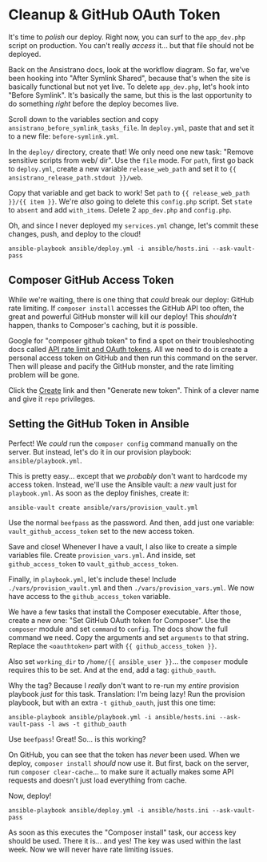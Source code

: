 # Cleanup & GitHub OAuth Token

It's time to *polish* our deploy. Right now, you can surf to the `app_dev.php` script
on production. You can't really *access* it... but that file should not be deployed.

Back on the Ansistrano docs, look at the workflow diagram. So far, we've been hooking
into "After Symlink Shared", because that's when the site is basically functional
but not yet live. To delete `app_dev.php`, let's hook into "Before Symlink". It's
basically the same, but this is the last opportunity to do something *right* before
the deploy becomes live.

Scroll down to the variables section and copy `ansistrano_before_symlink_tasks_file`.
In `deploy.yml`, paste that and set it to a new file: `before-symlink.yml`.

In the `deploy/` directory, create that! We only need one new task:
"Remove sensitive scripts from web/ dir". Use the `file` mode. For `path`, first
go back to `deploy.yml`, create a new variable `release_web_path` and set it to
`{{ ansistrano_release_path.stdout }}/web`.

Copy that variable and get back to work! Set `path` to `{{ release_web_path }}/{{ item }}`.
We're *also* going to delete this `config.php` script. Set `state` to `absent` and
add `with_items`. Delete 2 `app_dev.php` and `config.php`.

Oh, and since I never deployed my `services.yml` change, let's commit these changes,
push, and deploy to the cloud!

```terminal-silent
ansible-playbook ansible/deploy.yml -i ansible/hosts.ini --ask-vault-pass
```

## Composer GitHub Access Token

While we're waiting, there is one thing that *could* break our deploy: GitHub
rate limiting. If `composer install` accesses the GitHub API too often, the great
and powerful GitHub monster will kill our deploy! This *shouldn't* happen, thanks
to Composer's caching, but it *is* possible.

Google for "composer github token" to find a spot on their troubleshooting docs
called [API rate limit and OAuth tokens](https://getcomposer.org/doc/articles/troubleshooting.md#api-rate-limit-and-oauth-tokens).
All we need to do is create a personal access token on GitHub and then run this
command on the server. Then will please and pacify the GitHub monster, and the
rate limiting problem will be gone.

Click the [Create](https://github.com/settings/tokens) link and then "Generate new token".
Think of a clever name and give it `repo` privileges.

## Setting the GitHub Token in Ansible

Perfect! We *could* run the `composer config` command manually on the server.
But instead, let's do it in our provision playbook: `ansible/playbook.yml`.

This is pretty easy... except that we *probably* don't want to hardcode my access
token. Instead, we'll use the Ansible vault: a *new* vault just for `playbook.yml`.
As soon as the deploy finishes, create it:

```terminal
ansible-vault create ansible/vars/provision_vault.yml
```

Use the normal `beefpass` as the password. And then, add just one variable:
`vault_github_access_token` set to the new access token.

Save and close! Whenever I have a vault, I also like to create a simple variables
file. Create `provision_vars.yml`. And inside, set `github_access_token` to `vault_github_access_token`.

Finally, in `playbook.yml`, let's include these! Include `./vars/provision_vault.yml`
and then `./vars/provision_vars.yml`. We now have access to the `github_access_token`
variable.

We have a few tasks that install the Composer executable. After those, create a new
one: "Set GitHub OAuth token for Composer". Use the `composer` module and set `command`
to `config`. The docs show the full command we need. Copy the arguments and set
`arguments` to that string. Replace the `<oauthtoken>` part with `{{ github_access_token }}`.

Also set `working_dir` to `/home/{{ ansible_user }}`... the `composer` module requires
this to be set. And at the end, add a tag: `github_oauth`.

Why the tag? Because I *really* don't want to re-run my *entire* provision playbook
*just* for this task. Translation: I'm being lazy! Run the provision playbook, but
with an extra `-t github_oauth`, just this one time:

```terminal-silent
ansible-playbook ansible/playbook.yml -i ansible/hosts.ini --ask-vault-pass -l aws -t github_oauth
```

Use `beefpass`! Great! So... is this working?

On GitHub, you can see that the token has *never* been used. When we deploy,
`composer install` *should* now use it. But first, back on the server, run
`composer clear-cache`... to make sure it actually makes some API requests and doesn't
just load everything from cache.

Now, deploy!

```terminal-silent
ansible-playbook ansible/deploy.yml -i ansible/hosts.ini --ask-vault-pass
```

As soon as this executes the "Composer install" task, our access key should be used.
There it is... and yes! The key was used within the last week. Now we will never have
rate limiting issues.
